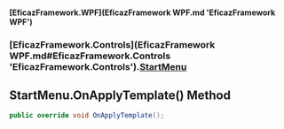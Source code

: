 #### [EficazFramework.WPF](EficazFramework WPF.md 'EficazFramework WPF')
### [EficazFramework.Controls](EficazFramework WPF.md#EficazFramework.Controls 'EficazFramework.Controls').[StartMenu](EficazFramework.Controls/StartMenu.md 'EficazFramework.Controls.StartMenu')

## StartMenu.OnApplyTemplate() Method

```csharp
public override void OnApplyTemplate();
```